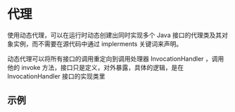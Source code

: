 # 代理

使用动态代理，可以在运行时动态创建出同时实现多个 Java 接口的代理类及其对象实例，而不需要在源代码中通过 implerments 关键词来声明。

动态代理可以将所有接口的调用重定向到调用处理器 InvocationHandler ，调用他的 invoke 方法，接口只是定义，对外暴露，具体的逻辑，是在 InvocationHandler 接口的实现类里








##  示例